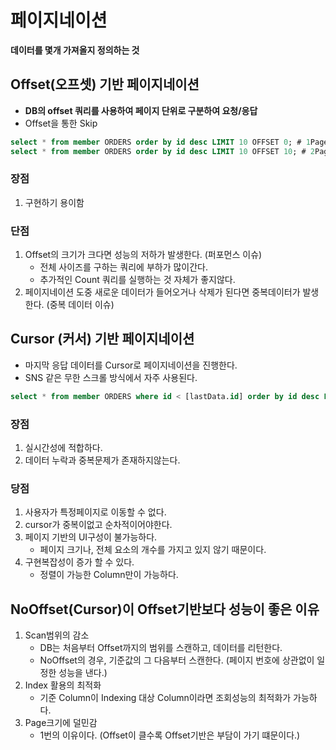 # 페이지네이션
**데이터를 몇개 가져올지 정의하는 것**

## Offset(오프셋) 기반 페이지네이션
- **DB의 offset 쿼리를 사용하여 페이지 단위로 구분하여 요청/응답**
- Offset을 통한 Skip
```sql
select * from member ORDERS order by id desc LIMIT 10 OFFSET 0; # 1Page
select * from member ORDERS order by id desc LIMIT 10 OFFSET 10; # 2Page
```

### 장점
1. 구현하기 용이함

### 단점
1. Offset의 크기가 크다면 성능의 저하가 발생한다. (퍼포먼스 이슈)
   - 전체 사이즈를 구하는 쿼리에 부하가 많이간다.
   - 추가적인 Count 쿼리를 실행하는 것 자체가 좋지않다.
2. 페이지네이션 도중 새로운 데이터가 들어오거나 삭제가 된다면 중복데이터가 발생한다. (중복 데이터 이슈)


## Cursor (커서) 기반 페이지네이션
- 마지막 응답 데이터를 Cursor로 페이지네이션을 진행한다.
- SNS 같은 무한 스크롤 방식에서 자주 사용된다.
```sql
select * from member ORDERS where id < [lastData.id] order by id desc LIMIT 10; 
```

### 장점
1. 실시간성에 적합하다.
2. 데이터 누락과 중복문제가 존재하지않는다.

### 당점
1. 사용자가 특정페이지로 이동할 수 없다.
2. cursor가 중복이없고 순차적이어야한다.
3. 페이지 기반의 UI구성이 불가능하다.
    - 페이지 크기나, 전체 요소의 개수를 가지고 있지 않기 때문이다.
4. 구현복잡성이 증가 할 수 있다.
   - 정렬이 가능한 Column만이 가능하다.


## NoOffset(Cursor)이 Offset기반보다 성능이 좋은 이유
1. Scan범위의 감소
   - DB는 처음부터 Offset까지의 범위를 스캔하고, 데이터를 리턴한다.
   - NoOffset의 경우, 기준값의 그 다음부터 스캔한다. (페이지 번호에 상관없이 일정한 성능을 낸다.)
2. Index 활용의 최적화
   - 기준 Column이 Indexing 대상 Column이라면 조회성능의 최적화가 가능하다.
3. Page크기에 덜민감
   - 1번의 이유이다. (Offset이 클수록 Offset기반은 부담이 가기 떄문이다.)
